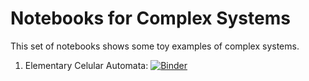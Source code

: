 # Notebooks for Complex Systems

This set of notebooks shows some toy examples of complex systems.

1. Elementary Celular Automata: [![Binder](https://mybinder.org/badge_logo.svg)](https://mybinder.org/v2/gh/jhidding/complex-systems/master?filepath=ECA.ipynb)

